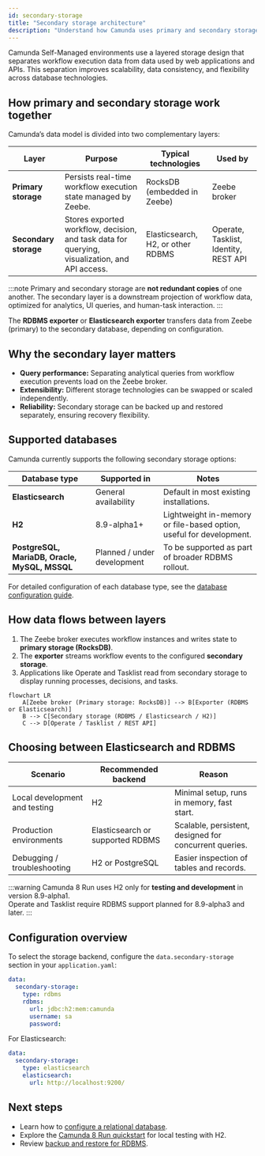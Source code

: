 ```yaml
---
id: secondary-storage
title: "Secondary storage architecture"
description: "Understand how Camunda uses primary and secondary storage layers across Self-Managed environments, and how components like Operate and Tasklist interact with them."
---
```


Camunda Self-Managed environments use a layered storage design that separates workflow execution data from data used by web applications and APIs. This separation improves scalability, data consistency, and flexibility across database technologies.

## How primary and secondary storage work together

Camunda’s data model is divided into two complementary layers:

| Layer                 | Purpose                                                                                        | Typical technologies              | Used by                               |
| --------------------- | ---------------------------------------------------------------------------------------------- | --------------------------------- | ------------------------------------- |
| **Primary storage**   | Persists real-time workflow execution state managed by Zeebe.                                  | RocksDB (embedded in Zeebe)       | Zeebe broker                          |
| **Secondary storage** | Stores exported workflow, decision, and task data for querying, visualization, and API access. | Elasticsearch, H2, or other RDBMS | Operate, Tasklist, Identity, REST API |

:::note
Primary and secondary storage are **not redundant copies** of one another. The secondary layer is a downstream projection of workflow data, optimized for analytics, UI queries, and human-task interaction.
:::

The **RDBMS exporter** or **Elasticsearch exporter** transfers data from Zeebe (primary) to the secondary database, depending on configuration.

## Why the secondary layer matters

- **Query performance:** Separating analytical queries from workflow execution prevents load on the Zeebe broker.
- **Extensibility:** Different storage technologies can be swapped or scaled independently.
- **Reliability:** Secondary storage can be backed up and restored separately, ensuring recovery flexibility.

## Supported databases

Camunda currently supports the following secondary storage options:

| Database type                                 | Supported in                | Notes                                                               |
| --------------------------------------------- | --------------------------- | ------------------------------------------------------------------- |
| **Elasticsearch**                             | General availability        | Default in most existing installations.                             |
| **H2**                                        | 8.9-alpha1+                 | Lightweight in-memory or file-based option, useful for development. |
| **PostgreSQL, MariaDB, Oracle, MySQL, MSSQL** | Planned / under development | To be supported as part of broader RDBMS rollout.                   |

For detailed configuration of each database type, see the [database configuration guide](/self-managed/concepts/databases/relational-db/configuration.md).

## How data flows between layers

1. The Zeebe broker executes workflow instances and writes state to **primary storage (RocksDB)**.
2. The **exporter** streams workflow events to the configured **secondary storage**.
3. Applications like Operate and Tasklist read from secondary storage to display running processes, decisions, and tasks.

```mermaid
flowchart LR
    A[Zeebe broker (Primary storage: RocksDB)] --> B[Exporter (RDBMS or Elasticsearch)]
    B --> C[Secondary storage (RDBMS / Elasticsearch / H2)]
    C --> D[Operate / Tasklist / REST API]
```

## Choosing between Elasticsearch and RDBMS

| Scenario                      | Recommended backend              | Reason                                                 |
| ----------------------------- | -------------------------------- | ------------------------------------------------------ |
| Local development and testing | H2                               | Minimal setup, runs in memory, fast start.             |
| Production environments       | Elasticsearch or supported RDBMS | Scalable, persistent, designed for concurrent queries. |
| Debugging / troubleshooting   | H2 or PostgreSQL                 | Easier inspection of tables and records.               |

:::warning
Camunda 8 Run uses H2 only for **testing and development** in version 8.9-alpha1.  
Operate and Tasklist require RDBMS support planned for 8.9-alpha3 and later.
:::

## Configuration overview

To select the storage backend, configure the `data.secondary-storage` section in your `application.yaml`:

```yaml
data:
  secondary-storage:
    type: rdbms
    rdbms:
      url: jdbc:h2:mem:camunda
      username: sa
      password:
```

For Elasticsearch:

```yaml
data:
  secondary-storage:
    type: elasticsearch
    elasticsearch:
      url: http://localhost:9200/
```

## Next steps

- Learn how to [configure a relational database](/self-managed/concepts/databases/relational-db/configuration.md).
- Explore the [Camunda 8 Run quickstart](/self-managed/setup/developers/c8run.md) for local testing with H2.
- Review [backup and restore for RDBMS](/self-managed/operational-guides/backup-restore/backup-and-restore.md).
